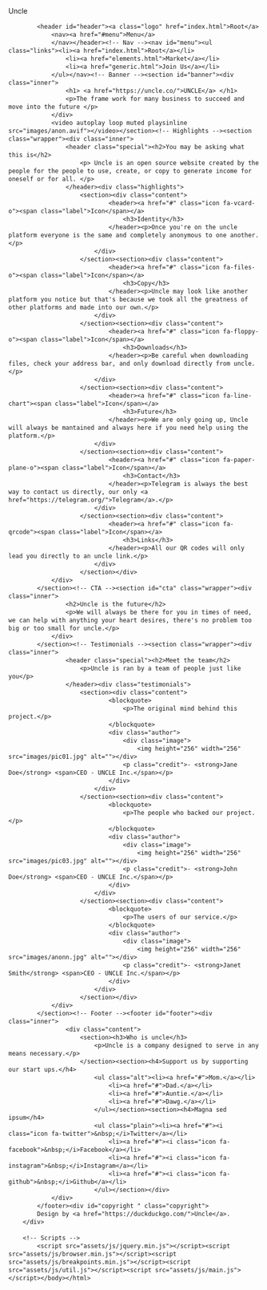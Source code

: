 <!DOCTYPE HTML>
<!--
	Industrious by TEMPLATED
	templated.co @templatedco
	Released for free under the Creative Commons Attribution 3.0 license (templated.co/license)
--><html><head>Uncle<meta charset="utf-8"><meta name="robots" content="index, follow, max-image-preview:large, max-snippet:-1, max-video-preview:-1"><meta name="viewport" content="width=device-width, initial-scale=1, user-scalable=no"><meta name="description" content=""><meta name="keywords" content=""><link rel="stylesheet" href="assets/css/main.css"></head><body class="is-preload">
			<header id="header"><a class="logo" href="index.html">Root</a>
				<nav><a href="#menu">Menu</a>
				</nav></header><!-- Nav --><nav id="menu"><ul class="links"><li><a href="index.html">Root</a></li>
					<li><a href="elements.html">Market</a></li>
					<li><a href="generic.html">Join Us</a></li>
				</ul></nav><!-- Banner --><section id="banner"><div class="inner">
					<h1> <a href="https://uncle.co/">UNCLE</a> </h1>
					<p>The frame work for many business to succeed and move into the future </p>
				</div>
				<video autoplay loop muted playsinline src="images/anon.avif"></video></section><!-- Highlights --><section class="wrapper"><div class="inner">
					<header class="special"><h2>You may be asking what this is</h2>
						<p> Uncle is an open source website created by the people for the people to use, create, or copy to generate income for oneself or for all. </p>
					</header><div class="highlights">
						<section><div class="content">
								<header><a href="#" class="icon fa-vcard-o"><span class="label">Icon</span></a>
									<h3>Identity</h3>
								</header><p>Once you're on the uncle platform everyone is the same and completely anonymous to one another.</p>
							</div>
						</section><section><div class="content">
								<header><a href="#" class="icon fa-files-o"><span class="label">Icon</span></a>
									<h3>Copy</h3>
								</header><p>Uncle may look like another platform you notice but that's because we took all the greatness of other platforms and made into our own.</p>
							</div>
						</section><section><div class="content">
								<header><a href="#" class="icon fa-floppy-o"><span class="label">Icon</span></a>
									<h3>Downloads</h3>
								</header><p>Be careful when downloading files, check your address bar, and only download directly from uncle.</p>
							</div>
						</section><section><div class="content">
								<header><a href="#" class="icon fa-line-chart"><span class="label">Icon</span></a>
									<h3>Future</h3>
								</header><p>We are only going up, Uncle will always be mantained and always here if you need help using the platform.</p>
							</div>
						</section><section><div class="content">
								<header><a href="#" class="icon fa-paper-plane-o"><span class="label">Icon</span></a>
									<h3>Contact</h3>
								</header><p>Telegram is always the best way to contact us directly, our only <a href="https://telegram.org/">Telegram</a>.</p>
							</div>
						</section><section><div class="content">
								<header><a href="#" class="icon fa-qrcode"><span class="label">Icon</span></a>
									<h3>Links</h3>
								</header><p>All our QR codes will only lead you directly to an uncle link.</p>
							</div>
						</section></div>
				</div>
			</section><!-- CTA --><section id="cta" class="wrapper"><div class="inner">
					<h2>Uncle is the future</h2>
					<p>We will always be there for you in times of need, we can help with anything your heart desires, there's no problem too big or too small for uncle.</p>
				</div>
			</section><!-- Testimonials --><section class="wrapper"><div class="inner">
					<header class="special"><h2>Meet the team</h2>
						<p>Uncle is ran by a team of people just like you</p>
					</header><div class="testimonials">
						<section><div class="content">
								<blockquote>
									<p>The original mind behind this project.</p>
								</blockquote>
								<div class="author">
									<div class="image">
										<img height="256" width="256" src="images/pic01.jpg" alt=""></div>
									<p class="credit">- <strong>Jane Doe</strong> <span>CEO - UNCLE Inc.</span></p>
								</div>
							</div>
						</section><section><div class="content">
								<blockquote>
									<p>The people who backed our project.</p>
								</blockquote>
								<div class="author">
									<div class="image">
										<img height="256" width="256" src="images/pic03.jpg" alt=""></div>
									<p class="credit">- <strong>John Doe</strong> <span>CEO - UNCLE Inc.</span></p>
								</div>
							</div>
						</section><section><div class="content">
								<blockquote>
									<p>The users of our service.</p>
								</blockquote>
								<div class="author">
									<div class="image">
										<img height="256" width="256" src="images/anonn.jpg" alt=""></div>
									<p class="credit">- <strong>Janet Smith</strong> <span>CEO - UNCLE Inc.</span></p>
								</div>
							</div>
						</section></div>
				</div>
			</section><!-- Footer --><footer id="footer"><div class="inner">
					<div class="content">
						<section><h3>Who is uncle</h3>
							<p>Uncle is a company designed to serve in any means necessary.</p>
						</section><section><h4>Support us by supporting our start ups.</h4>
							<ul class="alt"><li><a href="#">Mom.</a></li>
								<li><a href="#">Dad.</a></li>
								<li><a href="#">Auntie.</a></li>
								<li><a href="#">Dawg.</a></li>
							</ul></section><section><h4>Magna sed ipsum</h4>
							<ul class="plain"><li><a href="#"><i class="icon fa-twitter">&nbsp;</i>Twitter</a></li>
								<li><a href="#"><i class="icon fa-facebook">&nbsp;</i>Facebook</a></li>
								<li><a href="#"><i class="icon fa-instagram">&nbsp;</i>Instagram</a></li>
								<li><a href="#"><i class="icon fa-github">&nbsp;</i>Github</a></li>
							</ul></section></div>
				</div>
			</footer><div id="copyright " class="copyright">
			Design by <a href="https://duckduckgo.com/">Uncle</a>.
		</div>

		<!-- Scripts -->
			<script src="assets/js/jquery.min.js"></script><script src="assets/js/browser.min.js"></script><script src="assets/js/breakpoints.min.js"></script><script src="assets/js/util.js"></script><script src="assets/js/main.js"></script></body></html>
